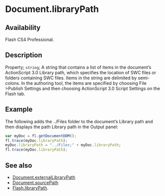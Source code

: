 # Document.libraryPath

## Availability

Flash CS4 Professional.

## Description

Property; `string`; A string that contains a list of items in the document’s ActionScript 3.0 Library path, which specifies the location of SWC files or folders containing SWC files. Items in the string are delimited by semi-colons. In the authoring tool, the items are specified by choosing File >Publish Settings and then choosing ActionScript 3.0 Script Settings on the Flash tab.

## Example

The following adds the ../Files folder to the document’s Library path and then displays the path Library path in the Output panel:

```javascript
var myDoc = fl.getDocumentDOM();
fl.trace(myDoc.libraryPath);
myDoc.libraryPath = "../Files;" + myDoc.libraryPath;
fl.trace(myDoc.libraryPath);
```

## See also

- [Document.externalLibraryPath](../Document_object/Document69.md)
- [Document.sourcePath](../Document_object/Document36.md)
- [Flash.libraryPath](../Flash_object/Flash39.md).
